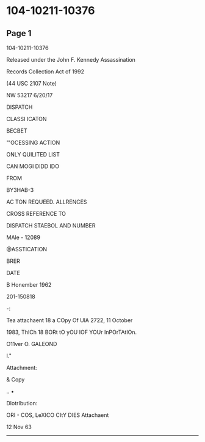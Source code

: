 # 104-10211-10376

## Page 1

104-10211-10376

Released under the John F. Kennedy Assassination

Records Collection Act of 1992

(44 USC 2107 Note)

NW 53217 6/20/17

DISPATCH

CLASSI ICATON

BECBET

"'OCESSING ACTION

ONLY QUILITED LIST

CAN MOGI DIDD IDO

FROM

BYЗНAB-3

AC TON REQUEED. ALLRENCES

CROSS REFERENCE TO

DISPATCH STAEBOL AND NUMBER

MAle - 12089

@ASSTICATION

BRER

DATE

B Honember 1962

201-150818

-:

Tea attachaent 18 a COpy Of UlA 2722, 11 October

1983, ThICh 18 BORt tO yOU IOF YOUr InPOrTAtIOn.

O11ver O. GALEOND

I."

Attachment:

& Copy

.. •

DlotrIbution:

ORI - COS, LeXICO CItY DIES Attachaent

12 Nov 63

---

